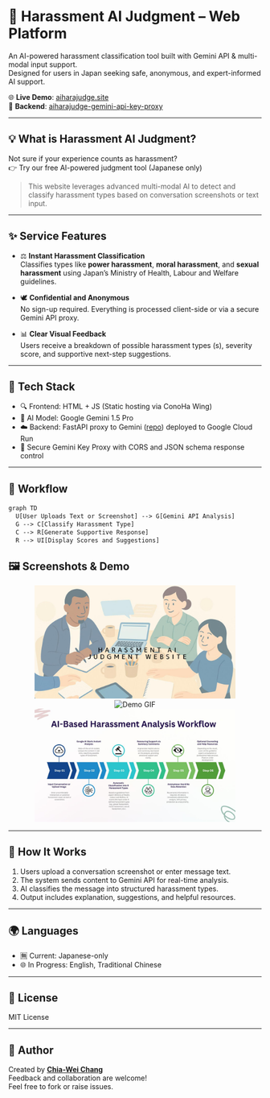 # 🚨 Harassment AI Judgment – Web Platform

An AI-powered harassment classification tool built with Gemini API & multi-modal input support.  
Designed for users in Japan seeking safe, anonymous, and expert-informed AI support.

🌐 **Live Demo**: [aiharajudge.site](https://aiharajudge.site/)  
🧠 **Backend**: [aiharajudge-gemini-api-key-proxy](https://github.com/changch223/aiharajudge-gemini-api-key-proxy)

---

## 💡 What is Harassment AI Judgment?

Not sure if your experience counts as harassment?  
👉 Try our free AI-powered judgment tool (Japanese only)

> This website leverages advanced multi-modal AI to detect and classify harassment types based on conversation screenshots or text input.

---

## ✨ Service Features

- ⚖️ **Instant Harassment Classification**  
  Classifies types like **power harassment**, **moral harassment**, and **sexual harassment** using Japan’s Ministry of Health, Labour and Welfare guidelines.

- 🕊 **Confidential and Anonymous**  
  No sign-up required. Everything is processed client-side or via a secure Gemini API proxy.

- 📊 **Clear Visual Feedback**  
  Users receive a breakdown of possible harassment types (s), severity score, and supportive next-step suggestions.

---

## 🔧 Tech Stack

- 🔍 Frontend: HTML + JS (Static hosting via ConoHa Wing)
- 🤖 AI Model: Google Gemini 1.5 Pro
- ☁️ Backend: FastAPI proxy to Gemini ([repo](https://github.com/changch223/aiharajudge-gemini-api-key-proxy)) deployed to Google Cloud Run
- 🔐 Secure Gemini Key Proxy with CORS and JSON schema response control

---

## 🧪 Workflow

```mermaid
graph TD
  U[User Uploads Text or Screenshot] --> G[Gemini API Analysis]
  G --> C[Classify Harassment Type]
  C --> R[Generate Supportive Response]
  R --> UI[Display Scores and Suggestions]
```

## 🖼 Screenshots & Demo

<div align="center">
  <img src="assets/intro.jpg" width="400" alt="App Intro"/>
  <br/>
  <img src="assets/hara.gif" width="400" alt="Demo GIF"/>
  <br/>
  <img src="assets/workflow.jpg" width="400" alt="App Flow"/>
</div>

---

## 🧠 How It Works

1. Users upload a conversation screenshot or enter message text.  
2. The system sends content to Gemini API for real-time analysis.  
3. AI classifies the message into structured harassment types.  
4. Output includes explanation, suggestions, and helpful resources.

---

## 🌍 Languages

- 🈚 Current: Japanese-only  
- 🌐 In Progress: English, Traditional Chinese

---

## 📄 License

MIT License

---

## 🙋 Author

Created by **[Chia-Wei Chang](https://github.com/changch223)**  
Feedback and collaboration are welcome!  
Feel free to fork or raise issues.
